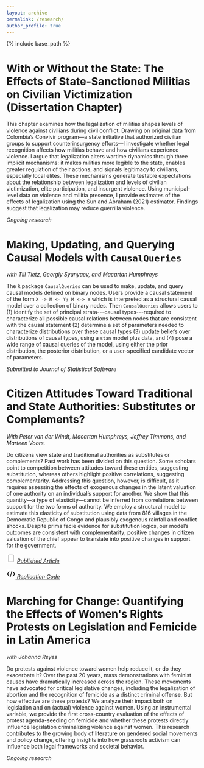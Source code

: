 ```yaml
---
layout: archive
permalink: /research/
author_profile: true
---
```

{% include base_path %}


With or Without the State: The Effects of State-Sanctioned Militias on Civilian Victimization (Dissertation Chapter)
======
This chapter examines how the legalization of militias shapes levels of violence against civilians during civil conflict. Drawing on original data from Colombia’s Convivir program—a state initiative that authorized civilian groups to support counterinsurgency efforts—I investigate whether legal recognition affects how militias behave and how civilians experience violence. I argue that legalization alters wartime dynamics through three implicit mechanisms: it makes militias more legible to the state, enables greater regulation of their actions, and signals legitimacy to civilians, especially local elites. These mechanisms generate testable expectations about the relationship between legalization and levels of civilian victimization, elite participation, and insurgent violence. Using municipal-level data on violence and militia presence, I provide  estimates of the effects of legalization using the Sun and Abraham (2021) estimator. Findings suggest that legalization may reduce guerrilla violence.

_Ongoing research_


Making, Updating, and Querying Causal Models with `CausalQueries`
======

_with Till Tietz, Georgiy Syunyaev, and Macartan Humphreys_

The `R` package `CausalQueries`  can be used to make, update, and query causal models defined on binary nodes. Users provide a causal statement of the form `X -> M <- Y; M <-> Y` which is interpreted as a structural causal model over a collection of binary nodes.  Then `CausalQueries` allows users to (1) identify the set of principal strata---causal types---required to characterize all possible causal relations between nodes that are consistent with the causal statement (2) determine a set of parameters needed to characterize distributions over these causal types (3) update beliefs over distributions of causal types, using a `stan` model plus data, and (4) pose a wide range of causal queries of the model, using either the prior distribution, the posterior distribution, or a user-specified candidate vector of parameters.  

_Submitted to Journal of Statistical Software_



Citizen Attitudes Toward Traditional and State Authorities: Substitutes or Complements?
======

_With Peter van der Windt, Macartan Humphreys, Jeffrey Timmons, and Marteen Voors._

Do citizens view state and traditional authorities as substitutes or complements? Past work has been divided on this question. Some scholars point to competition between attitudes toward these entities, suggesting substitution, whereas others highlight positive correlations, suggesting complementarity. Addressing this question, however, is difficult, as it requires assessing the effects of exogenous changes in the latent valuation of one authority on an individual’s support for another. We show that this quantity—a type of elasticity—cannot be inferred from correlations between support for the two forms of authority. We employ a structural model to estimate this elasticity of substitution using data from 816 villages in the Democratic Republic of Congo and plausibly exogenous rainfall and conflict shocks. Despite prima facie evidence for substitution logics, our model’s outcomes are consistent with complementarity; positive changes in citizen valuation of the chief appear to translate into positive changes in support for the government. 

 [<img src="/files/doc-24.png" title = "Manuscript">](https://doi.org/10.1177/0010414018806529) [_Published Article_](https://doi.org/10.1177/0010414018806529)
 
 [<img src="/files/code-24.png" title = "Replication code">](http://www.macartan.nyc/methods/code/replication-vdw-h-m-t-v-2018/)[ _Replication Code_](http://www.macartan.nyc/methods/code/replication-vdw-h-m-t-v-2018/)
 



Marching for Change: Quantifying the Effects of Women's Rights Protests on Legislation and Femicide in Latin America 
======

_with Johanna Reyes_

Do protests against violence toward women help reduce it, or do they exacerbate it? Over the past 20 years, mass demonstrations with feminist causes have dramatically increased across the region. These movements have advocated for critical legislative changes, including the legalization of abortion and the recognition of femicide as a distinct criminal offense. But how effective are these protests? We analyze their impact both on legislation and on (actual) violence against women. Using an instrumental variable, we provide the first cross-country evaluation of the effects of protest agenda-seeding on femicide and whether these protests directly influence legislation criminalizing violence against women. This research contributes to the growing body of literature on gendered social movements and policy change, offering insights into how grassroots activism can influence both legal frameworks and societal behavior.

_Ongoing research_
